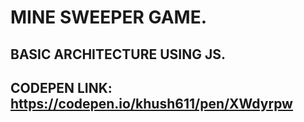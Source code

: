 # MINE SWEEPER GAME.
## BASIC ARCHITECTURE USING JS.
## CODEPEN LINK: https://codepen.io/khush611/pen/XWdyrpw